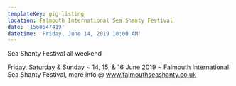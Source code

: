 ```yaml
---
templateKey: gig-listing
location: Falmouth International Sea Shanty Festival
date: '1560547419'
datetime: 'Friday, June 14, 2019 10:00 AM'
---
```

Sea Shanty Festival all weekend

Friday, Saturday & Sunday \~ 14, 15, & 16 June 2019 \~ Falmouth International Sea Shanty Festival, more info @ www.falmouthseashanty.co.uk
